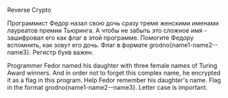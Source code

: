 Reverse Crypto

Программист Федор назал свою дочь сразу тремя женскими именами лауреатов премии Тьюринга. А чтобы не забыть это сложное имя - зашифровал его как флаг в этой программе. Помогите Федору вспомнить, как зовут его дочь.
Флаг в формате grodno{name1-name2--name3}. Регистр букв важен.

Programmer Fedor named his daughter with three female names of Turing Award winners. And in order not to forget this complex name, he encrypted it as a flag in this program. Help Fedor remember his daughter's name.
Flag in the format grodno{name1-name2--name3}. Letter case is important.
